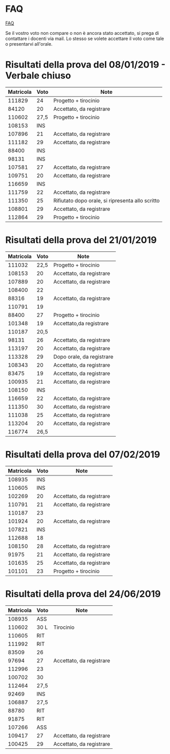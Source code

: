 # FAQ

<a href="http://hipert.unimore.it/people/paolob/pub/Calcolo_Parallelo/FAQ.html">FAQ</a>

Se il vostro voto non compare o non è ancora stato accettato, si prega di contattare i docenti via mail.
Lo stesso se volete accettare il voto come tale o presentarvi all'orale.

# Risultati della prova del 08/01/2019 - Verbale chiuso

Matricola | Voto | Note
----------|------|-----
111829 |	24	|	Progetto + tirocinio
84120	 |  20  | Accettato, da registrare
110602 | 27,5 |	Progetto + tirocinio
108153 | INS	|
107896 |	21	| Accettato, da registrare
111182 |	29	| Accettato, da registrare
88400	 | INS	|
98131	 | INS	|	
107581 |	27	| Accettato, da registrare
109751 |	20	|	Accettato, da registrare
116659 | INS  |
111759 |	22	| Accettato, da registrare
111350 |  25  | Rifiutato dopo orale, si ripresenta allo scritto
108801 |	29	| Accettato, da registrare
112864 |	29	| Progetto + tirocinio


# Risultati della prova del 21/01/2019

Matricola | Voto | Note
----------|------|-----
111032|	22,5	|	Progetto + tirocinio
108153|	20|	Accettato, da registrare	
107889|	20|	Accettato, da registrare	
108400|	22|		
88316	|19| Accettato, da registrare
110791|	19|		
88400	|27	|	Progetto + tirocinio
101348|	19| Accettato,da registrare
110187|	20,5|		
98131|	26|	Accettato, da registrare
113197|	20|	Accettato, da registrare	
113328|	29|	Dopo orale, da registrare
108343|	20	|	Accettato, da registrare
83475|	19|	Accettato, da registrare	
100935|	21|	Accettato, da registrare
108150|	INS|		
116659|	22|	Accettato, da registrare
111350|	30|	Accettato, da registrare
111038|	25| Accettato, da registrare		
113204|	20	|	Accettato, da registrare	
116774|	26,5|	

# Risultati della prova del 07/02/2019

Matricola | Voto | Note
----------|------|-----
108935	|  INS	|
110605	|  INS	|
102269	|	20	| Accettato, da registrare
110791	|	21	| Accettato, da registrare
110187	|	23	|	
101924	|	20	| Accettato, da registrare
107821	|  INS	|
112688	|   18	|
108150	|   28	| Accettato, da registrare
91975	|	21	| Accettato, da registrare
101635	|	25	| Accettato, da registrare
101101  |   23  | Progetto + tirocinio

# Risultati della prova del 24/06/2019

Matricola | Voto | Note
----------|------|-----
108935 | ASS |
110602 | 30 L | Tirocinio
110605  | RIT |
111992  | RIT |
83509 | 26 |
97694 | 27 | Accettato, da registrare
112996  | 23 |
100702  | 30 |
112464  | 27,5 |
92469   | INS |
106887  |27,5 |
88780   | RIT |
91875   | RIT |
107266  | ASS |
109417  | 27 | Accettato, da registrare
100425  | 29 | Accettato, da registrare
